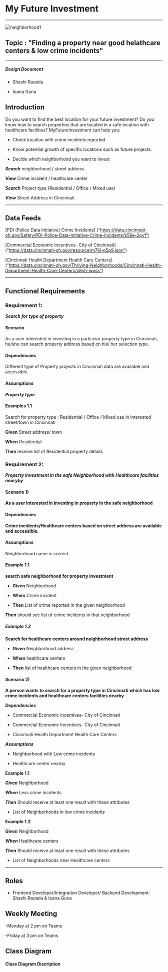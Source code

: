# My Future Investment
---

![neighborhood1](https://user-images.githubusercontent.com/47906013/111054373-31003980-843a-11eb-8a5f-7c090de88f7c.jpg)

## Topic : "Finding a property near good helathcare centers & low crime incidents"
-------

##### Design Document

- Shashi Rautela

- Ioana Guna

## Introduction

Do you want to find the best location for your future investment? Do you know how to search properties that are located in a safe location with healthcare facilities? MyFutureInvestment can help you:

-	Check location with crime incidents reported 

-	Know potential growth of specific locations such as future projects.
 
- Decide which neighborhood you want to invest



***Search***  neighborhood / street address

***View***  Crime incident / healthcare center

***Search***  Project type (Residential / Office / Mixed use)

***View***  Street Address in Cincinnati 

________________________________________
## Data Feeds

[PDI (Police Data Initiative) Crime Incidents] (“https://data.cincinnati-oh.gov/Safety/PDI-Police-Data-Initiative-Crime-Incidents/k59e-2pvf”)


[Commercial Economic Incentives- City of Cincinnati] (“https://data.cincinnati-oh.gov/resource/m76i-p5p9.json”)

[Cincinnati Health Department Health Care Centers] (“https://data.cincinnati-oh.gov/Thriving-Neighborhoods/Cincinnati-Health-Department-Health-Care-Centers/v8yh-wpss”)

________________________________________
## Functional Requirements

### Requirement 1: 

***Search for type of property***


#### Scenario

As a user interested in investing in a particular property type in Cincinnati,  he/she can search property address based on his/ her selection type. 

#### Dependencies

Different type of Property projects in Cincinnati data are available and accessible.

#### Assumptions


***Property type***


#### Examples 1.1 
Search for property type : Residential / Office / Mixed use in interested street/town in Cincinnati

**Given**  Street address/ town

**When**  Residential

**Then**  receive list of Residential property details


### Requirement 2: 

***Property investment in the safe Neighborhood with Healthcare facilities nearyby***

#### Scenario 1)

**As a user interested in investing in property in the safe neighborhood** 

#### Dependencies

**Crime incidents/Healthcare centers based on street address are available and accessible.**

#### Assumptions

Neighborhood name is correct.



####  Example 1.1  

**search safe neighborhood for property investment**

- **Given**  Neighborhood

- **When**  Crime incident

-  **Then**  List of crime reported in the given neighborhood 



**Then** should see list of crime incidents in that neighborhood 


##### Example 1.2 

**Search for healthcare centers around neighborhood street address**

- **Given**   Neighborhood address

- **When** 	 healthcare centers

- **Then** list of healthcare centers in the given neighborhood 


#### Scenario 2)

**A person wants to search for a property type in Cincinnati which has low crime incidents and healthcare centers facilities nearby**

***Dependencies***

- Commercial Economic Incentives- City of Cincinnati
 
- Commercial Economic Incentives- City of Cincinnati

- Cincinnati Health Department Health Care Centers



***Assumptions***

- Neighborhood with Low crime incidents

- Healthcare center nearby

**Example 1.1**

***Given***  Neighborhood 

***When***  Less crime incidents 

***Then*** Should receive at least one result with these attributes

- List of Neighborhoods in low crime incidents 

**Example 1.2**

***Given***  Neighborhood 

***When***  Healthcare centers 

***Then*** Should receive at least one result with these attributes

- List of Neighborhoods near Healthcare centers

________________________________________

## Roles
- Frontend Developer/Integration Developer/ Backend Development: Shashi Rautela & Ioana Guna 

## Weekly Meeting 

-Monday at 2 pm on Teams

-Friday at 3 pm on Teams


## Class Diagram


#### Class Diagram Discription




